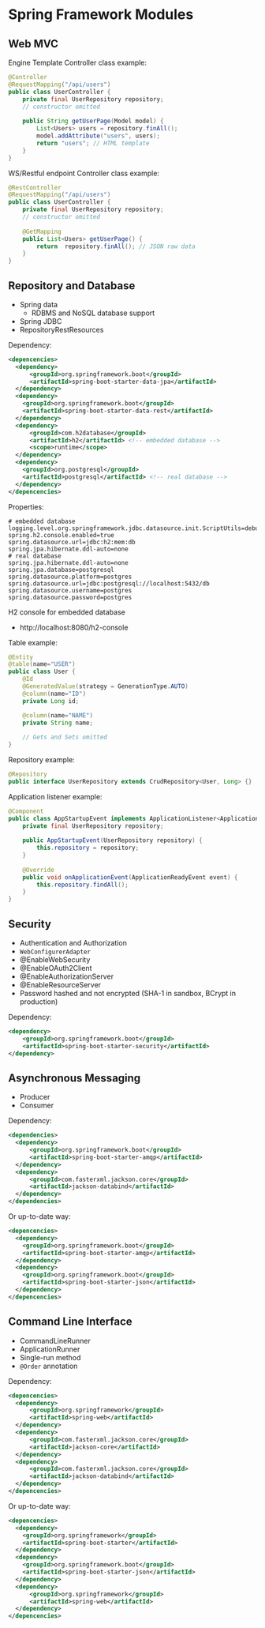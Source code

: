 # Spring Framework Modules

## Web MVC

Engine Template Controller class example:

```java
@Controller
@RequestMapping("/api/users")
public class UserController {
    private final UserRepository repository;
    // constructor omitted
    
    public String getUserPage(Model model) {
        List<Users> users = repository.finAll();
        model.addAttribute("users", users);
        return "users"; // HTML template
    }
}
```

WS/Restful endpoint Controller class example:

```java
@RestController
@RequestMapping("/api/users")
public class UserController {
    private final UserRepository repository;
    // constructor omitted
    
    @GetMapping
    public List<Users> getUserPage() {
        return  repository.finAll(); // JSON raw data
    }
}
```

## Repository and Database

- Spring data
    - RDBMS and NoSQL database support
- Spring JDBC
- RepositoryRestResources

Dependency:

```xml
<depencencies>
  <dependency>
      <groupId>org.springframework.boot</groupId>
      <artifactId>spring-boot-starter-data-jpa</artifactId>
  </dependency>
  <dependency>
    <groupId>org.springframework.boot</groupId>
    <artifactId>spring-boot-starter-data-rest</artifactId>
  </dependency>
  <dependency>
      <groupId>com.h2database</groupId>
      <artifactId>h2</artifactId> <!-- embedded database -->
      <scope>runtime</scope>
  </dependency>
  <dependency>
    <groupId>org.postgresql</groupId>
    <artifactId>postgresql</artifactId> <!-- real database -->
  </dependency>
</depencencies>
```

Properties:

```text
# embedded database
logging.level.org.springframework.jdbc.datasource.init.ScriptUtils=debug
spring.h2.console.enabled=true
spring.datasource.url=jdbc:h2:mem:db
spring.jpa.hibernate.ddl-auto=none
# real database
spring.jpa.hibernate.ddl-auto=none
spring.jpa.database=postgresql
spring.datasource.platform=postgres
spring.datasource.url=jdbc:postgresql://localhost:5432/db
spring.datasource.username=postgres
spring.datasource.password=postgres
```

H2 console for embedded database

- http://localhost:8080/h2-console

Table example:

```java
@Entity
@table(name="USER")
public class User {
    @Id
    @GeneratedValue(strategy = GenerationType.AUTO)
    @column(name="ID")
    private Long id;

    @column(name="NAME")
    private String name;
    
    // Gets and Sets omitted
}
```

Repository example:

```java
@Repository
public interface UserRepository extends CrudRepository<User, Long> {}
```

Application listener example:

```java
@Component
public class AppStartupEvent implements ApplicationListener<ApplicationReadyEvent> {
    private final UserRepository repository;
    
    public AppStartupEvent(UserRepository repository) {
        this.repository = repository;
    }
    
    @Override
    public void onApplicationEvent(ApplicationReadyEvent event) {
        this.repository.findAll();
    }
}
```

## Security

- Authentication and Authorization
- `WebConfigurerAdapter`
- @EnableWebSecurity
- @EnableOAuth2Client
- @EnableAuthorizationServer
- @EnableResourceServer
- Password hashed and not encrypted (SHA-1 in sandbox, BCrypt in production)

Dependency:

```xml
<dependency>
    <groupId>org.springframework.boot</groupId>
    <artifactId>spring-boot-starter-security</artifactId>
</dependency>
```

## Asynchronous Messaging

- Producer
- Consumer

Dependency:

```xml
<dependencies>
  <dependency>
      <groupId>org.springframework.boot</groupId>
      <artifactId>spring-boot-starter-amqp</artifactId>
  </dependency>
  <dependency>
      <groupId>com.fasterxml.jackson.core</groupId>
      <artifactId>jackson-databind</artifactId>
  </dependency>
</dependencies>
```

Or up-to-date way:

```xml
<depencencies>
  <dependency>
    <groupId>org.springframework.boot</groupId>
    <artifactId>spring-boot-starter-amqp</artifactId>
  </dependency>
  <dependency>
    <groupId>org.springframework.boot</groupId>
    <artifactId>spring-boot-starter-json</artifactId>
  </dependency>
</depencencies>
```

## Command Line Interface

- CommandLineRunner
- ApplicationRunner
- Single-run method
- `@Order` annotation

Dependency:

```xml
<depencencies>
  <dependency>
      <groupId>org.springframework</groupId>
      <artifactId>spring-web</artifactId>
  </dependency>
  <dependency>
      <groupId>com.fasterxml.jackson.core</groupId>
      <artifactId>jackson-core</artifactId>
  </dependency>
  <dependency>
      <groupId>com.fasterxml.jackson.core</groupId>
      <artifactId>jackson-databind</artifactId>
  </dependency>
</depencencies>
```

Or up-to-date way:

```xml
<depencencies>
  <dependency>
    <groupId>org.springframework</groupId>
    <artifactId>spring-boot-starter</artifactId>
  </dependency>
  <dependency>
    <groupId>org.springframework.boot</groupId>
    <artifactId>spring-boot-starter-json</artifactId>
  </dependency>
  <dependency>
      <groupId>org.springframework</groupId>
      <artifactId>spring-web</artifactId>
  </dependency>
</depencencies>
```

